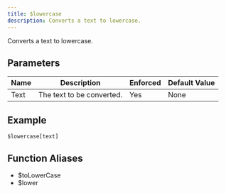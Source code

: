 ```yaml
---
title: $lowercase
description: Converts a text to lowercase.
---
```


Converts a text to lowercase.
## Parameters
| Name |        Description        | Enforced | Default Value |
|------|---------------------------|----------|---------------|
| Text | The text to be converted. | Yes      | None          |
## Example
```eats
$lowercase[text]
```
## Function Aliases
- $toLowerCase
- $lower